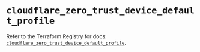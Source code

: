# `cloudflare_zero_trust_device_default_profile`

Refer to the Terraform Registry for docs: [`cloudflare_zero_trust_device_default_profile`](https://registry.terraform.io/providers/cloudflare/cloudflare/5.6.0/docs/resources/zero_trust_device_default_profile).
